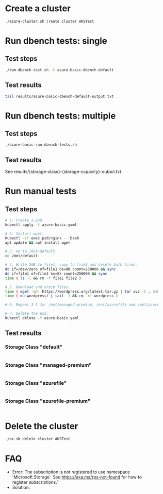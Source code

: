 # Create a cluster

```bash
./azure-cluster.sh create cluster AKSTest
```

# Run dbench tests: single

## Test steps

```bash
./run-dbench-test.sh -t azure-basic-dbench-default
```

## Test results

```bash
tail results/azure-basic-dbench-default-output.txt
```

# Run dbench tests: multiple

## Test steps

```bash
./azure-basic-run-dbench-tests.sh
```

## Test results

See results/{storage-class}-{storage-capacity}-output.txt.

# Run manual tests

## Test steps

```bash
# 1. Create a pod.
kubectl apply -f azure-basic.yaml

# 2. Install wget.
kubectl -it exec pod/nginx -- bash
apt update && apt install wget

# 3. Go to /mnt/default.
cd /mnt/default

# 4. Write 2GB to file1, copy to file2 and delete both files.
dd if=/dev/zero of=file1 bs=8k count=250000 && sync 
dd if=file1 of=file2 bs=8k count=250000 && sync 
time ( ls -l && rm -f file1 file2 )

# 5. Download and unzip files.
time ( wget -qO- https://wordpress.org/latest.tar.gz | tar xvz -C . 2>&1 > /dev/null )
time ( du wordpress/ | tail -1 && rm -rf wordpress )

# 6. Repeat 3-5 for /mnt/managed-premium, /mnt/azurefile and /mnt/azurefile-premium.

# 7. Delete the pod.
kubectl delete -f azure-basic.yaml
```

## Test results

### Storage Class "default"

```bash
```

### Storage Class "managed-premium"

```bash
```

### Storage Class "azurefile"

```bash
```

### Storage Class "azurefile-premium"

```bash
```

# Delete the cluster

```bash
./az.sh delete cluster AKSTest
```

# FAQ

*  Error: The subscription is not registered to use namespace 'Microsoft.Storage'. See https://aka.ms/rps-not-found for how to register subscriptions."
*  Solution: 


